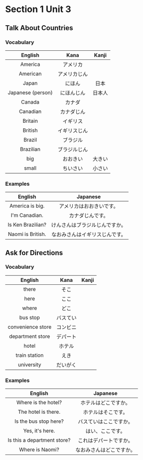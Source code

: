 # Section 1 Unit 3
## Talk About Countries
### Vocabulary
| English | Kana | Kanji |
|:-------:|:----:|:-----:|
| America | アメリカ | |
| American | アメリカじん | |
| Japan | にほん | 日本 |
| Japanese (person) | にほんじん | 日本人 |
| Canada | カナダ | |
| Canadian | カナダじん | |
| Britain | イギリス | |
| British | イギリスじん | |
| Brazil | ブラジル | |
| Brazilian | ブラジルじん | |
| big | おおきい | 大きい |
| small | ちいさい | 小さい |

### Examples
| English | Japanese |
|:-------:|:--------:|
| America is big. | アメリカはおおきいです。 |
| I'm Canadian. | カナダじんです。 |
| Is Ken Brazilian? | けんさんはブラジルじんですか。 |
| Naomi is British. | なおみさんはイギリスじんです。 |

## Ask for Directions
### Vocabulary
| English | Kana | Kanji |
|:-------:|:----:|:-----:|
| there | そこ | |
| here | ここ | |
| where | どこ | |
| bus stop | バスてい | |
| convenience store | コンビニ | |
| department store | デパート | |
| hotel | ホテル | |
| train station | えき | |
| university | だいがく | |

### Examples
| English | Japanese |
|:-------:|:--------:|
| Where is the hotel? | ホテルはどこですか。 |
| The hotel is there. | ホテルはそこです。 |
| Is the bus stop here? | バスていはここですか。 |
| Yes, it's here. | はい、ここです。 |
| Is this a department store? | これはデパートですか。 |
| Where is Naomi? | なおみさんはどこですか。 |
